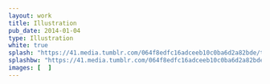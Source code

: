 ```yaml
---
layout: work
title: Illustration
pub_date: 2014-01-04
type: Illustration
white: true
splash: "https://41.media.tumblr.com/064f8edfc16adceeb10c0ba6d2a82bde/tumblr_nqg700ksiF1s771xno1_r1_1280.png"
splashbw: "https://41.media.tumblr.com/064f8edfc16adceeb10c0ba6d2a82bde/tumblr_nqg700ksiF1s771xno1_r1_1280.png"
images: [  ]
---
```

